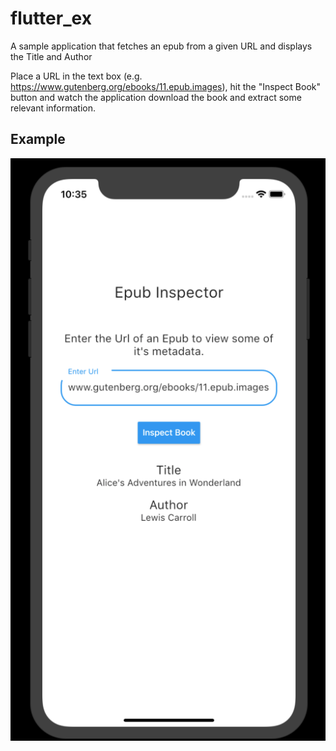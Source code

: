 # flutter_ex

A sample application that fetches an epub from a given URL and displays the Title and Author

Place a URL in the text box (e.g. https://www.gutenberg.org/ebooks/11.epub.images), hit the "Inspect Book" button and watch the application download the book and extract some relevant information.

## Example

![](example.png)